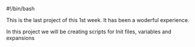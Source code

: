 #!/bin/bash

This is the last project of this 1st week. It has been a woderful experience.

In this project we will be creating scripts for Init files, variables and expansions
